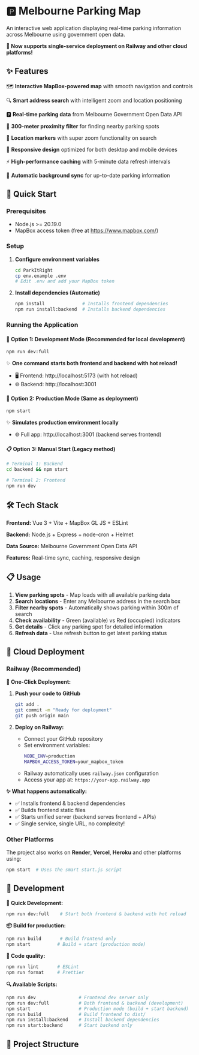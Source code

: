 # 🅿️ Melbourne Parking Map

An interactive web application displaying real-time parking information across Melbourne using government open data.

**🚀 Now supports single-service deployment on Railway and other cloud platforms!**

## ✨ Features

🗺️ **Interactive MapBox-powered map** with smooth navigation and controls

🔍 **Smart address search** with intelligent zoom and location positioning

🅿️ **Real-time parking data** from Melbourne Government Open Data API

📍 **300-meter proximity filter** for finding nearby parking spots

🎯 **Location markers** with super zoom functionality on search

📱 **Responsive design** optimized for both desktop and mobile devices

⚡ **High-performance caching** with 5-minute data refresh intervals

🔄 **Automatic background sync** for up-to-date parking information

## 🚀 Quick Start

### Prerequisites
- Node.js >= 20.19.0
- MapBox access token (free at https://www.mapbox.com/)

### Setup

1. **Configure environment variables**
   ```bash
   cd ParkItRight
   cp env.example .env
   # Edit .env and add your MapBox token
   ```

2. **Install dependencies (Automatic)**
   ```bash
   npm install              # Installs frontend dependencies
   npm run install:backend  # Installs backend dependencies
   ```

### Running the Application

#### 🎯 **Option 1: Development Mode (Recommended for local development)**
```bash
npm run dev:full
```
✨ **One command starts both frontend and backend with hot reload!**
- 🖥️ Frontend: http://localhost:5173 (with hot reload)
- 🌐 Backend: http://localhost:3001

#### 🚀 **Option 2: Production Mode (Same as deployment)**
```bash
npm start
```
✨ **Simulates production environment locally**
- 🌐 Full app: http://localhost:3001 (backend serves frontend)

#### 📋 **Option 3: Manual Start (Legacy method)**
```bash
# Terminal 1: Backend
cd backend && npm start

# Terminal 2: Frontend  
npm run dev
```

## 🛠️ Tech Stack

**Frontend:** Vue 3 + Vite + MapBox GL JS + ESLint

**Backend:** Node.js + Express + node-cron + Helmet

**Data Source:** Melbourne Government Open Data API

**Features:** Real-time sync, caching, responsive design

## 📋 Usage

1. **View parking spots** - Map loads with all available parking data
2. **Search locations** - Enter any Melbourne address in the search box
3. **Filter nearby spots** - Automatically shows parking within 300m of search
4. **Check availability** - Green (available) vs Red (occupied) indicators
5. **Get details** - Click any parking spot for detailed information
6. **Refresh data** - Use refresh button to get latest parking status

## 🚀 Cloud Deployment

### Railway (Recommended)

**🎯 One-Click Deployment:**

1. **Push your code to GitHub**
   ```bash
   git add .
   git commit -m "Ready for deployment"
   git push origin main
   ```

2. **Deploy on Railway:**
   - Connect your GitHub repository
   - Set environment variables:
     ```bash
     NODE_ENV=production
     MAPBOX_ACCESS_TOKEN=your_mapbox_token
     ```
   - Railway automatically uses `railway.json` configuration
   - Access your app at: `https://your-app.railway.app`

**✨ What happens automatically:**
- ✅ Installs frontend & backend dependencies
- ✅ Builds frontend static files
- ✅ Starts unified server (backend serves frontend + APIs)
- ✅ Single service, single URL, no complexity!

### Other Platforms

The project also works on **Render**, **Vercel**, **Heroku** and other platforms using:
```bash
npm start  # Uses the smart start.js script
```

## 🔧 Development

**🎯 Quick Development:**
```bash
npm run dev:full    # Start both frontend & backend with hot reload
```

**📦 Build for production:**
```bash
npm run build       # Build frontend only
npm start          # Build + start (production mode)
```

**🧹 Code quality:**
```bash
npm run lint       # ESLint  
npm run format     # Prettier
```

**🔍 Available Scripts:**
```bash
npm run dev                # Frontend dev server only
npm run dev:full           # Both frontend & backend (development)
npm start                  # Production mode (build + start backend)
npm run build              # Build frontend to dist/
npm run install:backend    # Install backend dependencies
npm run start:backend      # Start backend only
```

## 📁 Project Structure

